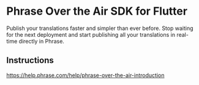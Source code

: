 # Phrase Over the Air SDK for Flutter

Publish your translations faster and simpler than ever before. Stop waiting for the next deployment and start publishing all your translations in real-time directly in Phrase.

## Instructions

https://help.phrase.com/help/phrase-over-the-air-introduction
